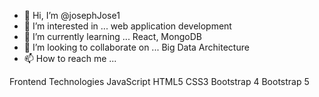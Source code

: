 - 👋 Hi, I’m @josephJose1
- 👀 I’m interested in ... web application development
- 🌱 I’m currently learning ... React, MongoDB
- 💞️ I’m looking to collaborate on ... Big Data Architecture
- 📫 How to reach me ...

Frontend Technologies
JavaScript HTML5 CSS3 Bootstrap 4 Bootstrap 5



<!---
josephJose1/josephJose1 is a ✨ special ✨ repository because its `README.md` (this file) appears on your GitHub profile.
You can click the Preview link to take a look at your changes.
--->

